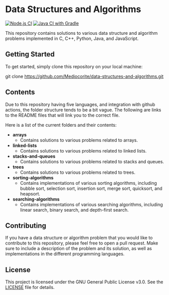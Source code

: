 # Data Structures and Algorithms

[![Node.js CI](https://github.com/Mediocorite/data-struct-prac/actions/workflows/node.js.yml/badge.svg?branch=main)](https://github.com/Mediocorite/data-struct-prac/actions/workflows/node.js.yml) [![Java CI with Gradle](https://github.com/Mediocorite/data-struct-prac/actions/workflows/gradle.yml/badge.svg)](https://github.com/Mediocorite/data-struct-prac/actions/workflows/gradle.yml)

This repository contains solutions to various data structure and algorithm problems implemented in C, C++, Python, Java, and JavaScript.

## Getting Started

To get started, simply clone this repository on your local machine:

git clone https://github.com/Mediocorite/data-structures-and-algorithms.git

## Contents

Due to this repository having five languages, and integration with github actions, the folder structure tends to be a bit vague. The following are links to the README files that will link you to the correct file.

Here is a list of the current folders and their contents:

- **arrays**
  - Contains solutions to various problems related to arrays.
- **linked-lists**
  - Contains solutions to various problems related to linked lists.
- **stacks-and-queues**
  - Contains solutions to various problems related to stacks and queues.
- **trees**
  - Contains solutions to various problems related to trees.
- **sorting-algorithms**
  - Contains implementations of various sorting algorithms, including bubble sort, selection sort, insertion sort, merge sort, quicksort, and heapsort.
- **searching-algorithms**
  - Contains implementations of various searching algorithms, including linear search, binary search, and depth-first search.

## Contributing

If you have a data structure or algorithm problem that you would like to contribute to this repository, please feel free to open a pull request. Make sure to include a description of the problem and its solution, as well as implementations in the different programming languages.

## License

This project is licensed under the GNU General Public License v3.0. See the [LICENSE](LICENSE) file for details.
